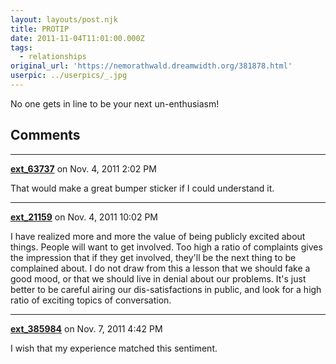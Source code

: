 ```yaml
---
layout: layouts/post.njk
title: PROTIP
date: 2011-11-04T11:01:00.000Z
tags:
  - relationships
original_url: 'https://nemorathwald.dreamwidth.org/381878.html'
userpic: ../userpics/_.jpg
---
```

No one gets in line to be your next un-enthusiasm!

## Comments

---

**[ext_63737](https://www.dreamwidth.org/users/ext_63737)** on Nov. 4, 2011 2:02 PM

That would make a great bumper sticker if I could understand it.

---

**[ext_21159](https://www.dreamwidth.org/users/ext_21159)** on Nov. 4, 2011 10:02 PM

I have realized more and more the value of being publicly excited about things. People will want to get involved. Too high a ratio of complaints gives the impression that if they get involved, they'll be the next thing to be complained about. I do not draw from this a lesson that we should fake a good mood, or that we should live in denial about our problems. It's just better to be careful airing our dis-satisfactions in public, and look for a high ratio of exciting topics of conversation.

---

**[ext_385984](https://www.dreamwidth.org/users/ext_385984)** on Nov. 7, 2011 4:42 PM

I wish that my experience matched this sentiment.

